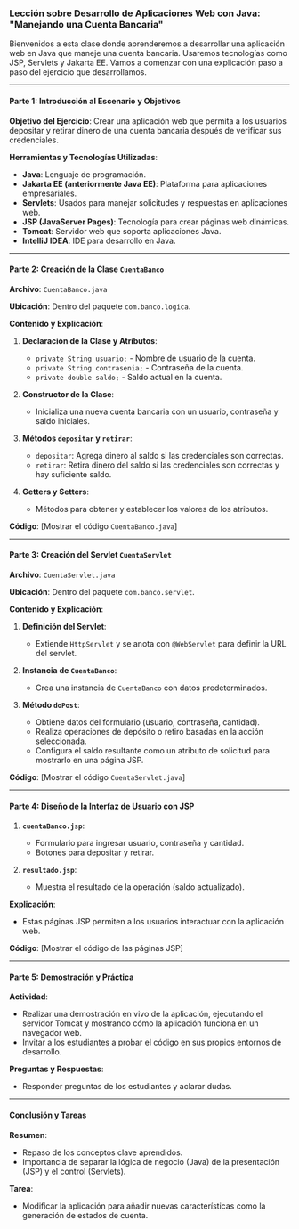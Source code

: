 ### Lección sobre Desarrollo de Aplicaciones Web con Java: "Manejando una Cuenta Bancaria"

Bienvenidos a esta clase donde aprenderemos a desarrollar una aplicación web en Java que maneje una cuenta bancaria. Usaremos tecnologías como JSP, Servlets y Jakarta EE. Vamos a comenzar con una explicación paso a paso del ejercicio que desarrollamos.

---

#### Parte 1: Introducción al Escenario y Objetivos

**Objetivo del Ejercicio**: Crear una aplicación web que permita a los usuarios depositar y retirar dinero de una cuenta bancaria después de verificar sus credenciales.

**Herramientas y Tecnologías Utilizadas**:
- **Java**: Lenguaje de programación.
- **Jakarta EE (anteriormente Java EE)**: Plataforma para aplicaciones empresariales.
- **Servlets**: Usados para manejar solicitudes y respuestas en aplicaciones web.
- **JSP (JavaServer Pages)**: Tecnología para crear páginas web dinámicas.
- **Tomcat**: Servidor web que soporta aplicaciones Java.
- **IntelliJ IDEA**: IDE para desarrollo en Java.

---

#### Parte 2: Creación de la Clase `CuentaBanco`

**Archivo**: `CuentaBanco.java`

**Ubicación**: Dentro del paquete `com.banco.logica`.

**Contenido y Explicación**:

1. **Declaración de la Clase y Atributos**:
   - `private String usuario;` - Nombre de usuario de la cuenta.
   - `private String contrasenia;` - Contraseña de la cuenta.
   - `private double saldo;` - Saldo actual en la cuenta.

2. **Constructor de la Clase**:
   - Inicializa una nueva cuenta bancaria con un usuario, contraseña y saldo iniciales.

3. **Métodos `depositar` y `retirar`**:
   - `depositar`: Agrega dinero al saldo si las credenciales son correctas.
   - `retirar`: Retira dinero del saldo si las credenciales son correctas y hay suficiente saldo.

4. **Getters y Setters**:
   - Métodos para obtener y establecer los valores de los atributos.

**Código**: [Mostrar el código `CuentaBanco.java`]

---

#### Parte 3: Creación del Servlet `CuentaServlet`

**Archivo**: `CuentaServlet.java`

**Ubicación**: Dentro del paquete `com.banco.servlet`.

**Contenido y Explicación**:

1. **Definición del Servlet**:
   - Extiende `HttpServlet` y se anota con `@WebServlet` para definir la URL del servlet.

2. **Instancia de `CuentaBanco`**:
   - Crea una instancia de `CuentaBanco` con datos predeterminados.

3. **Método `doPost`**:
   - Obtiene datos del formulario (usuario, contraseña, cantidad).
   - Realiza operaciones de depósito o retiro basadas en la acción seleccionada.
   - Configura el saldo resultante como un atributo de solicitud para mostrarlo en una página JSP.

**Código**: [Mostrar el código `CuentaServlet.java`]

---

#### Parte 4: Diseño de la Interfaz de Usuario con JSP

1. **`cuentaBanco.jsp`**:
   - Formulario para ingresar usuario, contraseña y cantidad.
   - Botones para depositar y retirar.

2. **`resultado.jsp`**:
   - Muestra el resultado de la operación (saldo actualizado).

**Explicación**:
- Estas páginas JSP permiten a los usuarios interactuar con la aplicación web.

**Código**: [Mostrar el código de las páginas JSP]

---

#### Parte 5: Demostración y Práctica

**Actividad**:
- Realizar una demostración en vivo de la aplicación, ejecutando el servidor Tomcat y mostrando cómo la aplicación funciona en un navegador web.
- Invitar a los estudiantes a probar el código en sus propios entornos de desarrollo.

**Preguntas y Respuestas**:
- Responder preguntas de los estudiantes y aclarar dudas.

---

#### Conclusión y Tareas

**Resumen**:
- Repaso de los conceptos clave aprendidos.
- Importancia de separar la lógica de negocio (Java) de la presentación (JSP) y el control (Servlets).

**Tarea**:
- Modificar la aplicación para añadir nuevas características como la generación de estados de cuenta.

